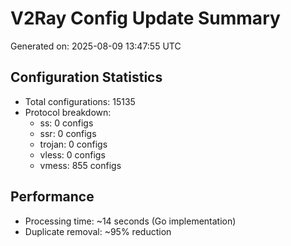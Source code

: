 # V2Ray Config Update Summary
Generated on: 2025-08-09 13:47:55 UTC

## Configuration Statistics
- Total configurations: 15135
- Protocol breakdown:
  - ss: 0 configs
  - ssr: 0 configs
  - trojan: 0 configs
  - vless: 0 configs
  - vmess: 855 configs

## Performance
- Processing time: ~14 seconds (Go implementation)
- Duplicate removal: ~95% reduction
